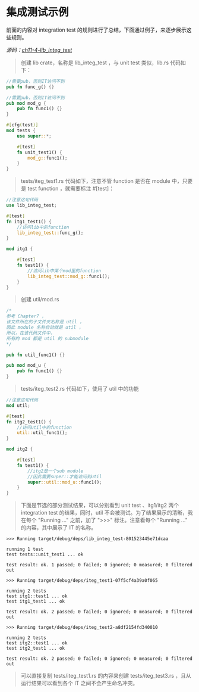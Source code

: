 # 集成测试示例

前面的内容对 integration test 的规则进行了总结，下面通过例子，来逐步展示这些规则。

*源码：[ch11-4-lib_integ_test](https://gitee.com/lindorof/Rust_The_Book/tree/master/ch11-4-lib_integ_test)*

> 创建 lib crate，名称是 lib_integ_test ，与 unit test 类似，lib.rs 代码如下：

```rust
//需要pub，否则IT访问不到
pub fn func_g() {}

//需要pub，否则IT访问不到
pub mod mod_g {
    pub fn func1() {}
}

#[cfg(test)]
mod tests {
    use super::*;

    #[test]
    fn unit_test1() {
        mod_g::func1();
    }
}
```

> tests/iteg_test1.rs 代码如下，注意不管 function 是否在 module 中，只要是 test function ，就需要标注 #[test]：

```rust
//注意这句代码
use lib_integ_test;

#[test]
fn itg1_test1() {
    //访问lib中的function
    lib_integ_test::func_g();
}

mod itg1 {

    #[test]
    fn test1() {
        //访问lib中某个mod里的function
        lib_integ_test::mod_g::func1();
    }
}
```

> 创建 util/mod.rs

```rust
/*
参考 Chapter7 ，
该文件所在的子文件夹名称是 util ，
因此 module 名称自动就是 util ，
所以，在该代码文件中，
所有的 mod 都是 util 的 submodule
*/

pub fn util_func1() {}

pub mod mod_u {
    pub fn func1() {}
}
```

> tests/iteg_test2.rs 代码如下，使用了 util 中的功能

```rust
//注意这句代码
mod util;

#[test]
fn itg2_test1() {
    //访问util中的function
    util::util_func1();
}

mod itg2 {

    #[test]
    fn test1() {
        //itg2是一个sub module
        //因此需要super::才能访问到util
        super::util::mod_u::func1();
    }
}
```

> 下面是节选的部分测试结果，可以分别看到 unit test 、itg1/itg2 两个 integration test 的结果，同时，util 不会被测试。为了结果展示的清晰，我在每个 "Running ..." 之前，加了 ">>>" 标注。注意看每个 "Running ..." 的内容，其中展示了 IT 的名称。

```text
>>> Running target/debug/deps/lib_integ_test-801523445e71dcaa

running 1 test
test tests::unit_test1 ... ok

test result: ok. 1 passed; 0 failed; 0 ignored; 0 measured; 0 filtered out

>>> Running target/debug/deps/iteg_test1-07f5cf4a39a0f065

running 2 tests
test itg1::test1 ... ok
test itg1_test1 ... ok

test result: ok. 2 passed; 0 failed; 0 ignored; 0 measured; 0 filtered out

>>> Running target/debug/deps/iteg_test2-a8df2154fd340010

running 2 tests
test itg2::test1 ... ok
test itg2_test1 ... ok

test result: ok. 2 passed; 0 failed; 0 ignored; 0 measured; 0 filtered out
```

> 可以直接复制 tests/iteg_test1.rs 的内容来创建 tests/iteg_test3.rs ，且从运行结果可以看到各个 IT 之间不会产生命名冲突。

